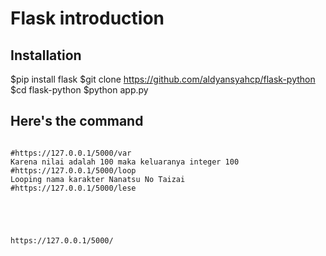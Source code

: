 
# Flask introduction 
## Installation
$pip install flask
$git clone https://github.com/aldyansyahcp/flask-python
$cd flask-python
$python app.py
## Here's the command
```

#https://127.0.0.1/5000/var
Karena nilai adalah 100 maka keluaranya integer 100
#https://127.0.0.1/5000/loop
Looping nama karakter Nanatsu No Taizai
#https://127.0.0.1/5000/lese





https://127.0.0.1/5000/





```

